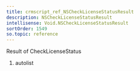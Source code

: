 ```yaml
---
title: crmscript_ref_NSCheckLicenseStatusResult
description: NSCheckLicenseStatusResult
intellisense: Void.NSCheckLicenseStatusResult
sortOrder: 1549
so.topic: reference
---
```



Result of CheckLicenseStatus




1. autolist

